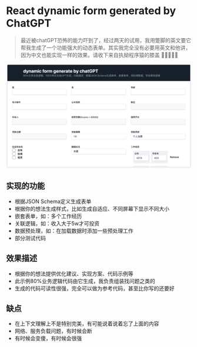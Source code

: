 # React dynamic form generated by ChatGPT

> 最近被chatGPT恐怖的能力吓到了，经过两天的试用，我用蹩脚的英文要它帮我生成了一个功能强大的动态表单。其实我完全没有必要用英文和他讲，因为中文也能实现一样的效果。请收下来自执拗程序猿的膝盖 🐒🐒🐒🐒🐒

![preview](./public/iShot_2023-02-23_16.13.42.png)

## 实现的功能
- 根据JSON Schema定义生成表单
- 根据你的想法生成样式，比如生成自适应、不同屏幕下显示不同大小
- 嵌套表单，如：多个工作经历
- 关联逻辑，如：收入大于5w才可投资
- 数据预处理，如：在加载数据时添加一些预处理工作
- 部分测试代码

## 效果描述
- 根据你的想法提供优化建议、实现方案、代码示例等
- 此示例80%业务逻辑代码由它生成，我负责组装找问题之类的
- 生成的代码可读性很强，完全可以做为参考代码，甚至比你写的还要好

## 缺点
- 在上下文理解上不是特别完美，有可能说着说着忘了上面的内容
- 网络、服务负载问题，有时候会断
- 有时候会变傻，有时候会很强



